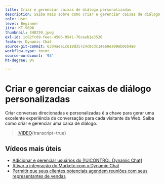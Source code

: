 ```yaml
---
title: Criar e gerenciar caixas de diálogo personalizadas
description: Saiba mais sobre como criar e gerenciar caixas de diálogo personalizadas. Criar conversas direcionadas e personalizadas é a chave para gerar uma excelente experiência de conversação para cada visitante da Web.
role: User
level: Beginner
jira: KT-9698
thumbnail: 340259.jpeg
exl-id: 1c02fc09-feec-4506-9941-76ceeb1e3520
feature: Dynamic Chat
source-git-commit: 63d4aea1c818d35724c0cdc14e69ea00eb06b4a0
workflow-type: tm+mt
source-wordcount: '93'
ht-degree: 0%

---
```


# Criar e gerenciar caixas de diálogo personalizadas

Criar conversas direcionadas e personalizadas é a chave para gerar uma excelente experiência de conversação para cada visitante da Web. Saiba como criar e gerenciar uma caixa de diálogo.

>[!VIDEO](https://video.tv.adobe.com/v/3443797/?quality=12&learn=on&captions=por_br){transcript=true}

## Vídeos mais úteis

* [Adicionar e gerenciar usuários do [!UICONTROL Dynamic Chat]](user-management.md)
* [Ativar a integração do Marketo com o Dynamic Chat](marketo-integration.md)
* [Permitir que seus clientes potenciais agendem reuniões com seus representantes de vendas](meeting-booking.md)
